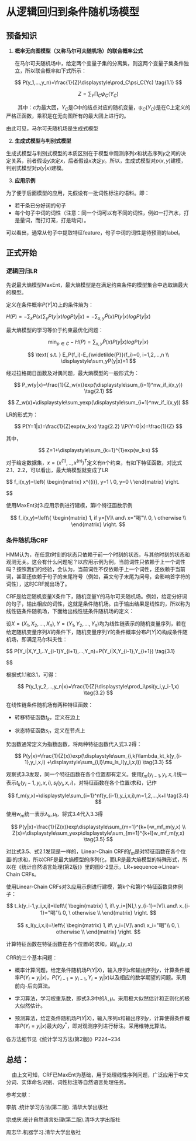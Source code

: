 # 从逻辑回归到条件随机场模型

## 预备知识

1. **概率无向图模型（又称马尔可夫随机场）的联合概率公式**
   
   在马尔可夫随机场中，给定两个变量子集的分离集，则这两个变量子集条件独立，所以联合概率如下式所示：

$$
P(y_1,...,y_n)=\frac{1}{Z}\displaystyle\prod_C\psi_C(Yc) \tag{1.1}
$$

$$
Z=\displaystyle\sum_Y\prod_C\psi_C(Y_C)
$$

        其中：$c$为最大团，$Y_C$是$C$中的结点对应的随机变量，$\psi_C(Y_C)$是在C上定义的严格正函数，乘积是在无向图所有的最大团上进行的。

由此可见，马尔可夫随机场是生成式模型

2. **生成式模型与判别式模型**

生成式模型与判别式模型的本质区别在于模型中观测序列$x$和状态序列$y$之间的决定关系，前者假设$y$决定$x$，后者假设$x$决定$y$。所以，生成式模型对$p(x,y)$建模，判别式模型对$p(y|x)$建模。

3. **应用示例**

为了便于后面模型的应用，先假设有一批词性标注的语料。即：

- 若干条已分好词的句子
- 每个句子中词的词性（注意：同一个词可以有不同的词性，例如一打汽水，打是量词，而打灯笼，打是动词）。

可以看出，通常从句子中提取特征feature，句子中词的词性是待预测的label。

## 正式开始

### 逻辑回归LR

先说最大熵模型MaxEnt，最大熵模型是在满足约束条件的模型集合中选取熵最大的模型。

定义在条件概率$P(Y|X)$上的条件熵为：

$H(P)=-\displaystyle\sum_xP(x)\sum_{y}P(y|x)logP(y|x)=-\displaystyle\sum_{x,y}\widetilde{P}(x)P(y|x)logP(y|x)$

最大熵模型的学习等价于约束最优化问题：

$$
\displaystyle\min_{p\in C}-H(P)=\displaystyle\sum_{x,y}\widetilde{P}(x)P(y|x)logP(y|x)
$$

$$
\text{ s.t. } E_P(f_i)-E_{\widetilde{P}}(f_i)=0, i=1,2,...,n 
\\ \displaystyle\sum_yP(y|x)=1
$$

经过拉格朗日函数及对偶问题，最大熵模型的一般形式为：

$$
P_w(y|x)=\frac{1}{Z_w(x)}exp(\displaystyle\sum_{i=1}^nw_if_i(x,y))  \tag{2.1}
$$

$$
Z_w(x)=\displaystyle\sum_yexp(\displaystyle\sum_{i=1}^nw_if_i(x,y))
$$

LR的形式为：

$$
P(Y=1|x)=\frac{1}{Z}exp(w_k·x)  \tag{2.2} \\P(Y=0|x)=\frac{1}{Z}
$$

其中，

$$
Z=1+\displaystyle\sum_{k=1}^{1}exp(w_k·x)
$$

对于给定数据集，$x=(x^{(1)},..,x^{(n)})^T$定义有n个约束，有如下特征函数，对比式2.1、2.2，可以看出，最大熵模型就变成了LR

$$
f_i(x,y)=\left\{ 
\begin{matrix}
x^{(i)}, y=1 \\
0, y=0 \\
\end{matrix}
\right.

$$

使用MaxEnt对3.应用示例进行建模，第i个特征函数示例

$$
f_i(x,y)=\left\{ 
\begin{matrix}
1, if y=[V]\ and\ x="喝"\\
0, \ otherwise \\
\end{matrix}
\right.
$$

### 条件随机场CRF

HMM认为，在任意$t$时刻的状态只依赖于前一个时刻的状态，与其他时刻的状态和观测无关。这会有什么问题呢？以应用示例为例，当前词性只依赖于上一个词性吗？按照我们的经验，会认为，当前词性不仅依赖于上一个词性，还依赖于当前词，甚至还依赖于句子的末尾符号（例如，英文句子末尾为问号，会影响首字符的词性），这时CRF就出场了。

CRF是给定随机变量X条件下，随机变量Y的马尔可夫随机场。例如，给定分好词的句子，输出相应的词性，这就是条件随机场。由于输出结果是线性的，所以称为线性链条件随机场，下面给出线性链条件随机场的定义：

设$X=(X_1,X_2,...,X_n),Y=(Y_1,Y_2,...,Y_n)$均为线性链表示的随机变量序列，若在给定随机变量序列$X$的条件下，随机变量序列$Y$的条件概率分布$P(Y|X)$构成条件随机场，即满足马尔科夫性：

$$
P(Y_i|X,Y_1,..Y_{i-1}Y_{i+1},...,Y_n)=P(Y_i|X,Y_{i-1},Y_{i+1}) \tag{3.1}

$$

根据式1.1和3.1，可得：

$$
P(y_1,y_2,...,y_n|x)=\frac{1}{Z}\displaystyle\prod_i\psi(y_i,y_i-1,x) \tag{3.2}
$$

在线性链条件随机场有两种特征函数：

- 转移特征函数$t_k$，定义在边上

- 状态特征函数$s_l$，定义在节点上

势函数通常定义为指数函数，将两种特征函数代入式3.2得：

$$
P(y|x)=\frac{1}{Z(x)}exp(\displaystyle\sum_{i,k}\lambda_kt_k(y_{i-1},y_i,x,i)
+\displaystyle\sum_{i,l}\mu_ls_l(y_i,x,i)) \tag{3.3}
$$

观察式3.3发现，同一个特征函数在各个位置都有定义。使用$f_m(y_{i-1},y_i,x,i)$统一表示$t_k(y_i-1,y_i,x,i), s_l(y_i,x,i)$，对特征函数在各个位置$i$求和，记作

$$
f_m(y,x)=\displaystyle\sum_{i=1}^nf(y_{i-1},y_i,x,i),m=1,2,...,k+l  \tag{3.4}
$$

使用$w_m$统一表示$\lambda_k,\mu_l$，将式3.4代入3.3得

$$
P(y|x)=\frac{1}{Z(x)}exp\displaystyle\sum_{m=1}^{k+l}w_mf_m(y,x)  \\
Z(x)=\displaystyle\sum_yexp\displaystyle\sum_{m=1}^{k+l}w_mf_m(y,x) 
\tag{3.5}
$$

对比式3.5、式2.1发现是一样的，Linear-Chain CRF的$f_m$是对特征函数在各个位置i的求和，所以CRF是最大熵模型的序列化，而LR是最大熵模型的特殊形式，所以在《统计自然语言处理(第2版)》里的图6-2显示，LR+sequence->Linear-Chain CRFs。

使用Linear-Chain CRFs对3.应用示例进行建模，第k个和第l个特征函数具体例子：

$$
t_k(y_i-1,y_i,x,i)=\left\{ 
\begin{matrix}
1, if\ y_i=[N],\ y_{i-1}=[V]\ and\ x_{i-1}="喝"\\
0, \ otherwise \\
\end{matrix}
\right.
$$

$$
s_l(y_i,x,i)=\left\{ 
\begin{matrix}
1, if\ y_i=[V]\ and\ x_i="喝"\\
0, \ otherwise \\
\end{matrix}
\right.
$$

计算特征函数在特征函数在各个位置$i$的求和，即$f_m(y,x)$

CRR的三个基本问题：

- 概率计算问题，给定条件随机场$P(Y|X)$，输入序列$x$和输出序列$y$，计算条件概率$P(Y_i=y_i|x)$，$P(Y_{i-1}=y_{i-1},Y_i=y_i|x)$以及相应的数学期望的问题。采用前向-后向算法。

- 学习算法，学习权重系数，即式3.3中的$\lambda,\mu$。采用极大似然估计和正则化的极大似然估计。

- 预测算法，给定条件随机场$P(Y|X)$，输入序列$x$和输出序列$y$，计算使得条件概率$P(Y_i=y_i|x)$最大的$y^*$，即对观测序列进行标注。采用维特比算法。

各方法细节见《统计学习方法(第2版)》P224~234

## 总结：

    由上文可知，CRF已MaxEnt为基础，用于处理线性序列问题，广泛应用于中文分词、实体命名识别、词性标注等自然语言处理任务。

参考文献：

李航 .统计学习方法(第二版). 清华大学出版社

宗成庆.统计自然语言处理(第二版).清华大学出版社

周志华.机器学习.清华大学出版社
